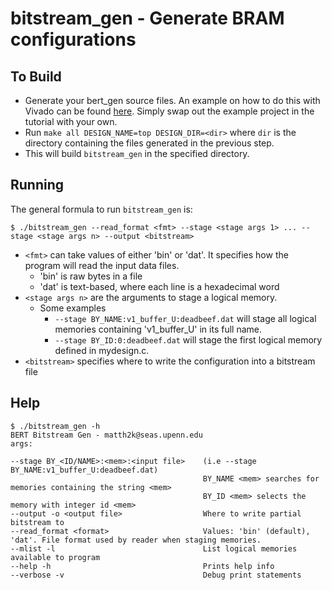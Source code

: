 # bitstream_gen - Generate BRAM configurations

## To Build

* Generate your bert_gen source files. An example on how to do this with Vivado can be found [here](../../docs/tutorials/huffman/fileprep.md#first-steps-vivado). Simply swap out the example project in the tutorial with your own.
* Run `make all DESIGN_NAME=top DESIGN_DIR=<dir>` where `dir` is the directory containing the files generated in the previous step.
* This will build `bitstream_gen` in the specified directory.

## Running

The general formula to run `bitstream_gen` is:

```console
$ ./bitstream_gen --read_format <fmt> --stage <stage args 1> ... --stage <stage args n> --output <bitstream>
```

* `<fmt>` can take values of either 'bin' or 'dat'. It specifies how the program will read the input data files.
  * 'bin' is raw bytes in a file
  * 'dat' is text-based, where each line is a hexadecimal word
* `<stage args n>` are the arguments to stage a logical memory.
  * Some examples
    * `--stage BY_NAME:v1_buffer_U:deadbeef.dat` will stage all logical memories containing 'v1_buffer_U' in its full name.
    * `--stage BY_ID:0:deadbeef.dat` will stage the first logical memory defined in mydesign.c.
* `<bitstream>` specifies where to write the configuration into a bitstream file

## Help

```console
$ ./bitstream_gen -h
BERT Bitstream Gen - matth2k@seas.upenn.edu
args:

--stage BY_<ID/NAME>:<mem>:<input file>    (i.e --stage BY_NAME:v1_buffer_U:deadbeef.dat)
                                           BY_NAME <mem> searches for memories containing the string <mem>
                                           BY_ID <mem> selects the memory with integer id <mem>
--output -o <output file>                  Where to write partial bitstream to
--read_format <format>                     Values: 'bin' (default), 'dat'. File format used by reader when staging memories.
--mlist -l                                 List logical memories available to program
--help -h                                  Prints help info
--verbose -v                               Debug print statements
```